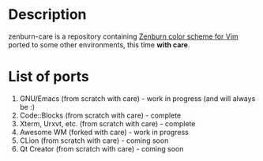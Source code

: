 # Description

zenburn-care is a repository containing [Zenburn color scheme for Vim](https://github.com/jnurmine/Zenburn) ported to some other environments, this time **with care**.

# List of ports

1. GNU/Emacs (from scratch with care) - work in progress (and will always be :)
2. Code::Blocks (from scratch with care) - complete
3. Xterm, Urxvt, etc. (from scratch with care) - complete
4. Awesome WM (forked with care) - work in progress
5. CLion (from scratch with care) - coming soon
6. Qt Creator (from scratch with care) - coming soon
